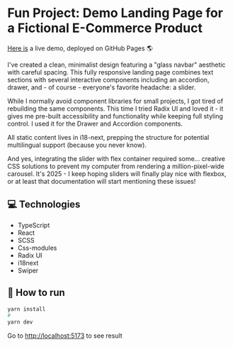 # Fun Project: Demo Landing Page for a Fictional E-Commerce Product

[Here is](https://alexey-hohlov.github.io/our-product/) a live demo, deployed on GitHub Pages 🌎

I've created a clean, minimalist design featuring a "glass navbar" aesthetic with careful spacing. This fully responsive landing page combines text sections with several interactive components including an accordion, drawer, and - of course - everyone's favorite headache: a slider.

While I normally avoid component libraries for small projects, I got tired of rebuilding the same components. This time I tried Radix UI and loved it - it gives me pre-built accessibility and functionality while keeping full styling control. I used it for the Drawer and Accordion components.

All static content lives in i18-next, prepping the structure for potential multilingual support (because you never know).

And yes, integrating the slider with flex container required some... creative CSS solutions to prevent my computer from rendering a million-pixel-wide carousel. It's 2025 - I keep hoping sliders will finally play nice with flexbox, or at least that documentation will start mentioning these issues!

## 💻 Technologies
* TypeScript
* React
* SCSS
* Css-modules
* Radix UI
* i18next
* Swiper

## 🤖 How to run

```bash
yarn install
#
yarn dev
```
Go to [http://localhost:5173](http://localhost:5173) to see result
